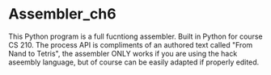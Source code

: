 # Assembler_ch6

This Python program is a full fucntiong assembler. Built in Python for course CS 210. The process API is compliments of an authored text called "From Nand to Tetris", the assembler ONLY works if you are using the hack aseembly language, but of course can be easily adapted if properly edited. 
